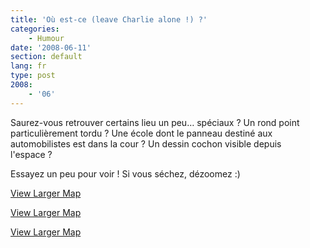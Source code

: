 ```yaml
---
title: 'Où est-ce (leave Charlie alone !) ?'
categories:
    - Humour
date: '2008-06-11'
section: default
lang: fr
type: post
2008:
    - '06'
---
```


Saurez-vous retrouver certains lieu un peu… spéciaux&nbsp;? Un rond point particulièrement tordu&nbsp;? Une école dont le panneau destiné aux automobilistes est dans la cour&nbsp;? Un dessin cochon visible depuis l'espace&nbsp;?

Essayez un peu pour voir&nbsp;! Si vous séchez, dézoomez&nbsp;:)

[View Larger Map](https://maps.google.fr/maps?f=q&amp;hl=en&amp;geocode=&amp;q=51.562839,-1.771452&amp;ie=UTF8&amp;t=k&amp;ll=51.562839,-1.771452&amp;spn=0.018672,0.036478&amp;z=18&amp;iwloc=addr&amp;source=embed&amp;output=classic&amp;dg=brw)

[View Larger Map](https://maps.google.fr/maps?f=q&amp;hl=en&amp;geocode=&amp;q=48.842721,%2B2.279288&amp;ie=UTF8&amp;t=k&amp;spn=0.019768,0.036478&amp;z=18&amp;iwloc=addr&amp;source=embed&amp;output=classic&amp;dg=brw)

[View Larger Map](https://maps.google.fr/maps?f=q&amp;hl=en&amp;geocode=&amp;q=45.426995,%2B4.39146&amp;ie=UTF8&amp;t=k&amp;spn=0.021081,0.036478&amp;z=20&amp;iwloc=addr&amp;source=embed&amp;output=classic&amp;dg=brw)